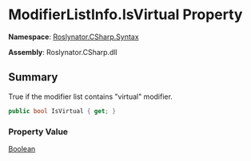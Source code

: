 # ModifierListInfo\.IsVirtual Property

**Namespace**: [Roslynator.CSharp.Syntax](../../README.md)

**Assembly**: Roslynator\.CSharp\.dll

## Summary

True if the modifier list contains "virtual" modifier\.

```csharp
public bool IsVirtual { get; }
```

### Property Value

[Boolean](https://docs.microsoft.com/en-us/dotnet/api/system.boolean)

